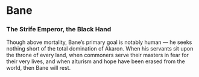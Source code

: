 # Bane
### The Strife Emperor, the Black Hand

Though above mortality, Bane’s primary goal is notably human — he seeks nothing short of the total domination of Akaron. When his servants sit upon the throne of every land, when commoners serve their masters in fear for their very lives, and when alturism and hope have been erased from the world, then Bane will rest.
